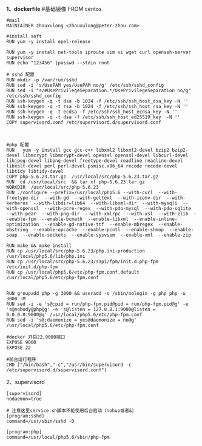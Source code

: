 **1、dockerfile**
    #基础镜像
    FROM centos
    
    #mail
    MAINTAINER zhouxulong <zhouxulong@peter-zhou.com>
    
    #install soft
    RUN yum -y install epel-release
    
    RUN yum -y install net-tools iproute vim vi wget curl openssh-server supervisor
    RUN echo "123456" |passwd --stdin root
    
    # sshd 配置
    RUN mkdir -p /var/run/sshd
    RUN sed -i 's/UsePAM yes/UsePAM no/g' /etc/ssh/sshd_config
    RUN sed -i "s/#UsePrivilegeSeparation.*/UsePrivilegeSeparation no/g" /etc/ssh/sshd_config
    RUN ssh-keygen -q -t dsa -b 1024 -f /etc/ssh/ssh_host_dsa_key -N '' 
    RUN ssh-keygen -q -t rsa -b 1024 -f /etc/ssh/ssh_host_rsa_key -N '' 
    RUN ssh-keygen -q -t ecdsa -f /etc/ssh/ssh_host_ecdsa_key -N ''
    RUN ssh-keygen -q -t dsa -f /etc/ssh/ssh_host_ed25519_key  -N '' 
    COPY supervisord.conf /etc/supervisord.d/supervisord.conf
    
    
    
    #php 配置
    RUN   yum -y install gcc gcc-c++ libxml2 libxml2-devel bzip2 bzip2-devel libmcrypt libmcrypt-devel openssl openssl-devel libcurl-devel libjpeg-devel libpng-devel freetype-devel readline readline-devel libxslt-devel perl perl-devel psmisc.x86_64 recode recode-devel libtidy libtidy-devel
    COPY php-5.6.23.tar.gz  /usr/local/src/php-5.6.23.tar.gz
    RUN  cd /usr/local/src  && tar xf php-5.6.23.tar.gz
    WORKDIR  /usr/local/src/php-5.6.23  
    RUN ./configure --prefix=/usr/local/php5.6 --with-curl  --with-freetype-dir  --with-gd  --with-gettext  --with-iconv-dir  --with-kerberos  --with-libdir=lib64  --with-libxml-dir  --with-mysqli  --with-openssl  --with-pcre-regex  --with-pdo-mysql  --with-pdo-sqlite  --with-pear  --with-png-dir  --with-xmlrpc  --with-xsl  --with-zlib  --enable-fpm  --enable-bcmath  --enable-libxml  --enable-inline-optimization  --enable-gd-native-ttf  --enable-mbregex  --enable-mbstring  --enable-opcache  --enable-pcntl  --enable-shmop  --enable-soap  --enable-sockets  --enable-sysvsem  --enable-xml  --enable-zip
    
    RUN make && make install 
    RUN cp /usr/local/src/php-5.6.23/php.ini-production  /usr/local/php5.6/lib/php.ini
    RUN cp /usr/local/src/php-5.6.23/sapi/fpm/init.d.php-fpm /etc/init.d/php-fpm
    RUN cp /usr/local/php5.6/etc/php-fpm.conf.default /usr/local/php5.6/etc/php-fpm.conf
    
    
    RUN groupadd php -g 3000 && useradd -s /sbin/nologin -g php php -u 3000 -M 
    RUN sed -i -e 's@;pid = run/php-fpm.pid@pid = run/php-fpm.pid@g' -e 's@nobody@php@g' -e 's@listen = 127.0.0.1:9000@listen = 0.0.0.0:9000@g' /usr/local/php5.6/etc/php-fpm.conf
    RUN sed -i 's@;daemonize = yes@daemonize = no@g' /usr/local/php5.6/etc/php-fpm.conf
    
    #docker 开启22,9000端口
    EXPOSE 9000
    EXPOSE 22
    
    #前台运行程序
    CMD ["/bin/bash","-c","/usr/bin/supervisord -c /etc/supervisord.d/supervisord.conf"]

2、supervisord

    [supervisord]
    nodaemon=true
    
    # 注意这里service.sh脚本不能使用后台启动（nohup或者&）
    [program:sshd]
    command=/usr/sbin/sshd -D
    
    [program:php]
    command=/usr/local/php5.6/sbin/php-fpm
